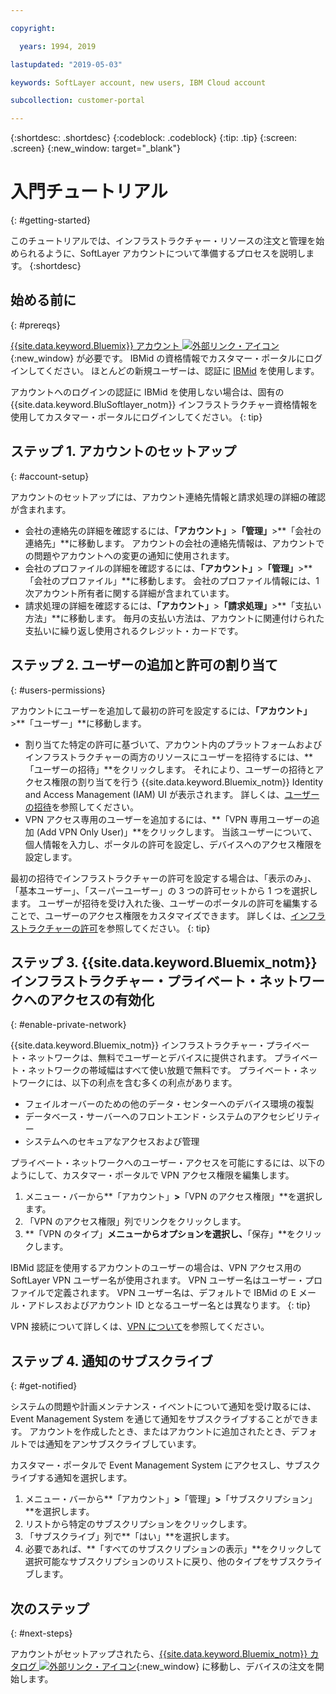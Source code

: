 ```yaml
---

copyright:

  years: 1994, 2019

lastupdated: "2019-05-03"

keywords: SoftLayer account, new users, IBM Cloud account

subcollection: customer-portal 

---
```


{:shortdesc: .shortdesc}
{:codeblock: .codeblock}
{:tip: .tip}
{:screen: .screen}
{:new_window: target="_blank"}


# 入門チュートリアル
{: #getting-started}

このチュートリアルでは、インフラストラクチャー・リソースの注文と管理を始められるように、SoftLayer アカウントについて準備するプロセスを説明します。
{:shortdesc}

## 始める前に
{: #prereqs}

[{{site.data.keyword.Bluemix}} アカウント ![外部リンク・アイコン](../icons/launch-glyph.svg "外部リンク・アイコン")](https://cloud.ibm.com){:new_window} が必要です。 IBMid の資格情報でカスタマー・ポータルにログインしてください。 ほとんどの新規ユーザーは、認証に [IBMid](/docs/account?topic=account-unifyingaccounts#switchtoIBMid) を使用します。

アカウントへのログインの認証に IBMid を使用しない場合は、固有の {{site.data.keyword.BluSoftlayer_notm}} インフラストラクチャー資格情報を使用してカスタマー・ポータルにログインしてください。
{: tip}

## ステップ 1. アカウントのセットアップ
{: #account-setup}

アカウントのセットアップには、アカウント連絡先情報と請求処理の詳細の確認が含まれます。
 * 会社の連絡先の詳細を確認するには、**「アカウント」**>**「管理」**>**「会社の連絡先」**に移動します。 アカウントの会社の連絡先情報は、アカウントでの問題やアカウントへの変更の通知に使用されます。
 * 会社のプロファイルの詳細を確認するには、**「アカウント」**>**「管理」**>**「会社のプロファイル」**に移動します。 会社のプロファイル情報には、1 次アカウント所有者に関する詳細が含まれています。
 * 請求処理の詳細を確認するには、**「アカウント」**>**「請求処理」**>**「支払い方法」**に移動します。 毎月の支払い方法は、アカウントに関連付けられた支払いに繰り返し使用されるクレジット・カードです。

## ステップ 2. ユーザーの追加と許可の割り当て
{: #users-permissions}

アカウントにユーザーを追加して最初の許可を設定するには、**「アカウント」**>**「ユーザー」**に移動します。
 * 割り当てた特定の許可に基づいて、アカウント内のプラットフォームおよびインフラストラクチャーの両方のリソースにユーザーを招待するには、**「ユーザーの招待」**をクリックします。 それにより、ユーザーの招待とアクセス権限の割り当てを行う {{site.data.keyword.Bluemix_notm}} Identity and Access Management (IAM) UI が表示されます。 詳しくは、[ユーザーの招待](/docs/iam?topic=iam-iamuserinv#iamuserinv)を参照してください。
 * VPN アクセス専用のユーザーを追加するには、**「VPN 専用ユーザーの追加 (Add VPN Only User)」**をクリックします。 当該ユーザーについて、個人情報を入力し、ポータルの許可を設定し、デバイスへのアクセス権限を設定します。

最初の招待でインフラストラクチャーの許可を設定する場合は、「表示のみ」、「基本ユーザー」、「スーパーユーザー」の 3 つの許可セットから 1 つを選択します。 ユーザーが招待を受け入れた後、ユーザーのポータルの許可を編集することで、ユーザーのアクセス権限をカスタマイズできます。 詳しくは、[インフラストラクチャーの許可](/docs/iam?topic=iam-infrapermission#infrapermission)を参照してください。
{: tip}

## ステップ 3. {{site.data.keyword.Bluemix_notm}} インフラストラクチャー・プライベート・ネットワークへのアクセスの有効化
{: #enable-private-network}

{{site.data.keyword.Bluemix_notm}} インフラストラクチャー・プライベート・ネットワークは、無料でユーザーとデバイスに提供されます。 プライベート・ネットワークの帯域幅はすべて使い放題で無料です。 プライベート・ネットワークには、以下の利点を含む多くの利点があります。
  * フェイルオーバーのための他のデータ・センターへのデバイス環境の複製
  * データベース・サーバーへのフロントエンド・システムのアクセシビリティー
  * システムへのセキュアなアクセスおよび管理

プライベート・ネットワークへのユーザー・アクセスを可能にするには、以下のようにして、カスタマー・ポータルで VPN アクセス権限を編集します。
  1. メニュー・バーから**「アカウント」**>**「VPN のアクセス権限」**を選択します。  
  2. 「VPN のアクセス権限」列でリンクをクリックします。
  3. **「VPN のタイプ」**メニューからオプションを選択し、**「保存」**をクリックします。  

IBMid 認証を使用するアカウントのユーザーの場合は、VPN アクセス用の SoftLayer VPN ユーザー名が使用されます。 VPN ユーザー名はユーザー・プロファイルで定義されます。 VPN ユーザー名は、デフォルトで IBMid の E メール・アドレスおよびアカウント ID となるユーザー名とは異なります。
{: tip}

VPN 接続について詳しくは、[VPN について](/docs/infrastructure/iaas-vpn?topic=VPN-about-iaas-vpn#about-iaas-vpn)を参照してください。

## ステップ 4. 通知のサブスクライブ
{: #get-notified}

システムの問題や計画メンテナンス・イベントについて通知を受け取るには、Event Management System を通じて通知をサブスクライブすることができます。 アカウントを作成したとき、またはアカウントに追加されたとき、デフォルトでは通知をアンサブスクライブしています。

カスタマー・ポータルで Event Management System にアクセスし、サブスクライブする通知を選択します。
  1. メニュー・バーから**「アカウント」**>**「管理」**>**「サブスクリプション」**を選択します。
  2. リストから特定のサブスクリプションをクリックします。
  3. 「サブスクライブ」列で**「はい」**を選択します。
  4. 必要であれば、**「すべてのサブスクリプションの表示」**をクリックして選択可能なサブスクリプションのリストに戻り、他のタイプをサブスクライブします。

## 次のステップ
{: #next-steps}

アカウントがセットアップされたら、[{{site.data.keyword.Bluemix_notm}} カタログ ![外部リンク・アイコン](../icons/launch-glyph.svg)](https://{DomainName}/catalog/?category=infrastructure){:new_window} に移動し、デバイスの注文を開始します。
